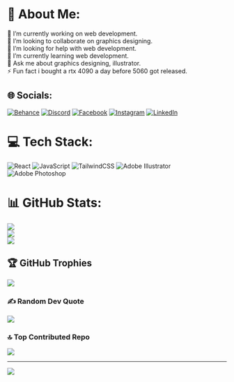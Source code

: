 # 💫 About Me:
🔭 I’m currently working on web development.<br>👯 I’m looking to collaborate on graphics designing.<br>🤝 I’m looking for help with web development.<br>🌱 I’m currently learning web development.<br>💬 Ask me about graphics designing, illustrator.<br>⚡ Fun fact i bought a rtx 4090 a day before 5060 got released.


## 🌐 Socials:
[![Behance](https://img.shields.io/badge/Behance-1769ff?logo=behance&logoColor=white)](https://www.behance.net/suhanshrestha) [![Discord](https://img.shields.io/badge/Discord-%237289DA.svg?logo=discord&logoColor=white)](https://discord.gg/scubaaa_) [![Facebook](https://img.shields.io/badge/Facebook-%231877F2.svg?logo=Facebook&logoColor=white)](https://facebook.com/suhan.stha09) [![Instagram](https://img.shields.io/badge/Instagram-%23E4405F.svg?logo=Instagram&logoColor=white)](https://instagram.com/suhan_stha09) [![LinkedIn](https://img.shields.io/badge/LinkedIn-%230077B5.svg?logo=linkedin&logoColor=white)](https://www.linkedin.com/in/suhan-shrestha-9223b1247/)
 

# 💻 Tech Stack:
![React](https://img.shields.io/badge/react-%2320232a.svg?style=for-the-badge&logo=react&logoColor=%2361DAFB) ![JavaScript](https://img.shields.io/badge/javascript-%23323330.svg?style=for-the-badge&logo=javascript&logoColor=%23F7DF1E) ![TailwindCSS](https://img.shields.io/badge/tailwindcss-%2338B2AC.svg?style=for-the-badge&logo=tailwind-css&logoColor=white) ![Adobe Illustrator](https://img.shields.io/badge/adobe%20illustrator-%23FF9A00.svg?style=for-the-badge&logo=adobe%20illustrator&logoColor=white) ![Adobe Photoshop](https://img.shields.io/badge/adobe%20photoshop-%2331A8FF.svg?style=for-the-badge&logo=adobe%20photoshop&logoColor=white)
# 📊 GitHub Stats:
![](https://github-readme-stats.vercel.app/api?username=suhanstha09&theme=dark&hide_border=false&include_all_commits=true&count_private=true)<br/>
![](https://github-readme-streak-stats.herokuapp.com/?user=suhanstha09&theme=dark&hide_border=false)<br/>
![](https://github-readme-stats.vercel.app/api/top-langs/?username=suhanstha09&theme=dark&hide_border=false&include_all_commits=true&count_private=true&layout=compact)

## 🏆 GitHub Trophies
![](https://github-profile-trophy.vercel.app/?username=suhanstha09&theme=radical&no-frame=false&no-bg=true&margin-w=4)

### ✍️ Random Dev Quote
![](https://quotes-github-readme.vercel.app/api?type=horizontal&theme=radical)

### 🔝 Top Contributed Repo
![](https://github-contributor-stats.vercel.app/api?username=suhanstha09&limit=5&theme=dark&combine_all_yearly_contributions=true)

---
[![](https://visitcount.itsvg.in/api?id=suhanstha09&icon=0&color=0)](https://visitcount.itsvg.in)

<!-- Proudly created with GPRM ( https://gprm.itsvg.in ) -->
